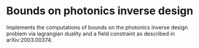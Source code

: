 # Bounds on photonics inverse design

Implements the computations of bounds on the photonics inverse design problem via lagrangian duality and a field constraint as described in arXiv:2003.00374.
